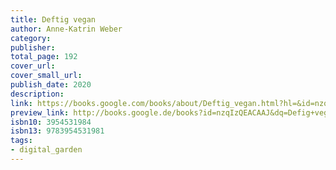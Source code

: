 ```yaml
---
title: Deftig vegan
author: Anne-Katrin Weber
category: 
publisher: 
total_page: 192
cover_url: 
cover_small_url: 
publish_date: 2020
description: 
link: https://books.google.com/books/about/Deftig_vegan.html?hl=&id=nzqIzQEACAAJ
preview_link: http://books.google.de/books?id=nzqIzQEACAAJ&dq=Defig+vegan&hl=&as_pt=BOOKS&cd=1&source=gbs_api
isbn10: 3954531984
isbn13: 9783954531981
tags:
- digital_garden
---
```

